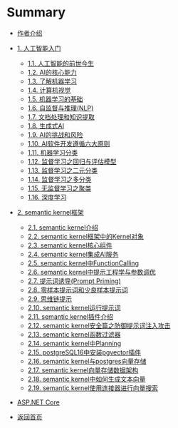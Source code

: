 # Summary

* [作者介绍](自我介绍.md)

* [1. 人工智能入门](ai-fundamentals/README.md)
  * [1.1. 人工智能的前世今生](ai-fundamentals/第1章-人工智能的前世今生.md)
  * [1.2. AI的核心能力](ai-fundamentals/第2章-AI的核心能力.md)
  * [1.3. 了解机器学习](ai-fundamentals/第3章-了解机器学习.md)
  * [1.4. 计算机视觉](ai-fundamentals/第4章-计算机视觉.md)
  * [1.5. 机器学习的基础](ai-fundamentals/第5章-机器学习的基础.md)
  * [1.6. 自监督与推理(NLP)](<ai-fundamentals/第6章-自监督与推理(NLP).md>)
  * [1.7. 文档处理和知识提取](ai-fundamentals/第7章-文档处理和知识提取.md)
  * [1.8. 生成式AI](ai-fundamentals/第8章-生成式AI.md)
  * [1.9. AI的挑战和风险](ai-fundamentals/第9章-AI的挑战和风险.md)
  * [1.10. AI软件开发遵循六大原则](ai-fundamentals/第10章-AI软件开发遵循六大原则.md)
  * [1.11. 机器学习分类](ai-fundamentals/第11章-机器学习分类.md)
  * [1.12. 监督学习之回归与评估模型](ai-fundamentals/第12章-监督学习之回归与评估模型.md)
  * [1.13. 监督学习之二元分类](ai-fundamentals/第13章-监督学习之二元分类.md)
  * [1.14. 监督学习之多分类](ai-fundamentals/第14章-监督学习之多分类.md)
  * [1.15. 无监督学习之聚类](ai-fundamentals/第15章-无监督学习之聚类.md)
  * [1.16. 深度学习](ai-fundamentals/第16章-深度学习.md)

* [2. semantic kernel框架](sk-agent-framework/README.md)
  * [2.1. semantic kernel介绍](sk-agent-framework/第1章-智能体开发框架Semantic-Kernel介绍.md)
  * [2.2. semantic kernel框架中的Kernel对象](sk-agent-framework/第2章-Semantic-Kernel框架中的Kernel对象.md)
  * [2.3. semantic kernel核心组件](sk-agent-framework/第3章-Semantic-Kernel核心组件.md)
  * [2.4. semantic kernel集成AI服务](sk-agent-framework/第4章-Semantic-Kernel集成AI服务.md)
  * [2.5. semantic kernel中FunctionCalling](sk-agent-framework/第5章-Semantic-Kernel中FunctionCalling.md)
  * [2.6. semantic kernel中提示工程学与参数调优](sk-agent-framework/第6章-提示工程学与参数调优.md)
  * [2.7. 提示词诱导(Prompt Priming)](<sk-agent-framework/第7章-提示词诱导(Prompt Priming).md>)
  * [2.8. 零样本提示词和少良样本提示词](sk-agent-framework/第8章-零样本提示词和少良样本提示词)
  * [2.9. 思维链提示](sk-agent-framework/第9章-思维链提示.md)
  * [2.10. semantic kernel运行提示词](sk-agent-framework/第10章-Semantic-Kernel提示词和模板以及上下文记忆.md)
  * [2.11. semantic kernel插件介绍](sk-agent-framework/第11章-Semantic-Kernel插件介绍.md)
  * [2.12. semantic kernel安全篇之防御提示词注入攻击](sk-agent-framework/第12章-Semantic-Kernel安全篇之防御提示词注入攻击.md)
  * [2.13. semantic kernel函数过滤器](sk-agent-framework/第13章-Semantic-Kernel函数过滤器.md)
  * [2.14. semantic kernel中Planning](sk-agent-framework/第14章-Semantic-Kernel%20中Planning.md)
  * [2.15. postgreSQL16中安装pgvector插件](sk-agent-framework/第15章-PostgreSQL16中安装pgvector插件.md)
  * [2.16. semantic kernel与postgres向量存储](sk-agent-framework/第16章-Semantic-Kernel与Postgres向量存储.md)
  * [2.17. semantic kernel向量存储数据架构](sk-agent-framework/第17章-Semantic-Kernel向量存储数据架构.md)
  * [2.18. semantic kernel中如何生成文本向量](sk-agent-framework/第18章-Semantic-Kernel中如何生成文本向量(Embedding))
  * [2.19. semantic kernel使用连接器进行向量搜索](sk-agent-framework/第19章-Semantic-Kernel使用连接器进行向量搜索.md)
  
* [ASP.NET Core](aspnetcore/README.md)

* [返回首页](自我介绍.md)  <!-- 可留可去 -->
